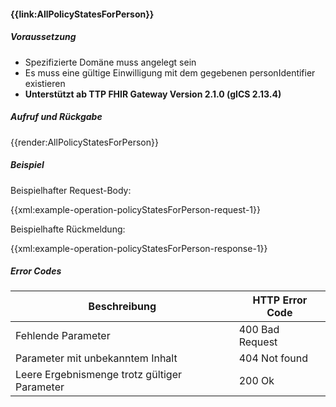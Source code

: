 #### **{{link:AllPolicyStatesForPerson}}**

##### **Voraussetzung**
- Spezifizierte Domäne muss angelegt sein
- Es muss eine gültige Einwilligung mit dem gegebenen personIdentifier existieren
- **Unterstützt ab TTP FHIR Gateway Version 2.1.0 (gICS 2.13.4)**

##### **Aufruf und Rückgabe**
{{render:AllPolicyStatesForPerson}}

##### **Beispiel**
Beispielhafter Request-Body:

{{xml:example-operation-policyStatesForPerson-request-1}}

Beispielhafte Rückmeldung:

{{xml:example-operation-policyStatesForPerson-response-1}}

##### **Error Codes**

| Beschreibung|HTTP Error Code|
--- | ---
|Fehlende Parameter|400 Bad Request|
|Parameter mit unbekanntem Inhalt|404 Not found|
|Leere Ergebnismenge trotz gültiger Parameter|200 Ok|
